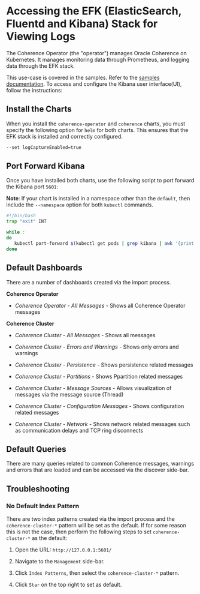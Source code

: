 # Accessing the EFK (ElasticSearch, Fluentd and Kibana) Stack for Viewing Logs

The Coherence Operator (the "operator") manages Oracle Coherence on Kubernetes.
It manages monitoring data through Prometheus, and logging data through the EFK stack.

This use-case is covered in the samples. Refer to the [samples documentation](docs/samples/operator/logging/log-capture/). To access and configure the Kibana user interface(UI),  follow the instructions:

## Install the Charts

When you install the `coherence-operator` and `coherence` charts, you must specify the following
option for `helm` for both charts. This ensures that the EFK stack is installed and correctly configured.

```bash
--set logCaptureEnabled=true
```

## Port Forward Kibana

Once you have installed both charts, use the following script to port forward the Kibana port ```5601```:

**Note**: If your chart is installed in a namespace other than the `default`,
then include the `--namespace` option for both `kubectl` commands.

```bash
#!/bin/bash
trap "exit" INT

while :
do
   kubectl port-forward $(kubectl get pods | grep kibana | awk '{print $1}') 5601:5601
done

```
## Default Dashboards

There are a number of dashboards created via the import process.

**Coherence Operator**

* *Coherence Operator - All Messages* - Shows all Coherence Operator messages

**Coherence Cluster**

* *Coherence Cluster - All Messages* - Shows all messages

* *Coherence Cluster - Errors and Warnings* - Shows only errors and warnings

* *Coherence Cluster - Persistence* - Shows persistence related messages

* *Coherence Cluster - Partitions* - Shows Ppartition related messages

* *Coherence Cluster - Message Sources* - Allows visualization of messages via the message source (Thread)

* *Coherence Cluster - Configuration Messages* - Shows configuration related messages

* *Coherence Cluster - Network* - Shows network related messages such as communication delays and TCP ring disconnects

## Default Queries

There are many queries related to common Coherence messages, warnings and errors that are
loaded and can be accessed via the discover side-bar.

## Troubleshooting

### No Default Index Pattern

There are two index patterns created via the import process and the `coherence-cluster-*` pattern
will be set as the default. If for some reason this is not the case, then perform the following steps
to set `coherence-cluster-*` as the default:

1. Open the URL: `http://127.0.0.1:5601/`

2. Navigate to the `Management` side-bar.

3. Click `Index Patterns`, then select the `coherence-cluster-*` pattern.

4. Click `Star` on the top right to set as default.
